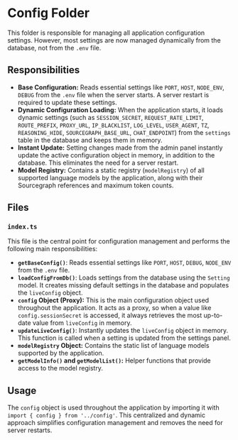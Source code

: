 # Config Folder

This folder is responsible for managing all application configuration settings. However, most settings are now managed dynamically from the database, not from the `.env` file.

## Responsibilities

* **Base Configuration:** Reads essential settings like `PORT`, `HOST`, `NODE_ENV`, `DEBUG` from the `.env` file when the server starts. A server restart is required to update these settings.
* **Dynamic Configuration Loading:** When the application starts, it loads dynamic settings (such as `SESSION_SECRET`, `REQUEST_RATE_LIMIT`, `ROUTE_PREFIX`, `PROXY_URL`, `IP_BLACKLIST`, `LOG_LEVEL`, `USER_AGENT`, `TZ`, `REASONING_HIDE`, `SOURCEGRAPH_BASE_URL`, `CHAT_ENDPOINT`) from the `settings` table in the database and keeps them in memory.
* **Instant Update:** Setting changes made from the admin panel instantly update the active configuration object in memory, in addition to the database. This eliminates the need for a server restart.
* **Model Registry:** Contains a static registry (`modelRegistry`) of all supported language models by the application, along with their Sourcegraph references and maximum token counts.

## Files

### `index.ts`

This file is the central point for configuration management and performs the following main responsibilities:

* **`getBaseConfig()`**: Reads essential settings like `PORT`, `HOST`, `DEBUG`, `NODE_ENV` from the `.env` file.
* **`loadConfigFromDb()`**: Loads settings from the database using the `Setting` model. It creates missing default settings in the database and populates the `liveConfig` object.
* **`config` Object (Proxy):** This is the main configuration object used throughout the application. It acts as a proxy, so when a value like `config.sessionSecret` is accessed, it always retrieves the most up-to-date value from `liveConfig` in memory.
* **`updateLiveConfig()`**: Instantly updates the `liveConfig` object in memory. This function is called when a setting is updated from the settings panel.
* **`modelRegistry` Object:** Contains the static list of language models supported by the application.
* **`getModelInfo()` and `getModelList()`:** Helper functions that provide access to the model registry.

## Usage

The `config` object is used throughout the application by importing it with `import { config } from '../config'`. This centralized and dynamic approach simplifies configuration management and removes the need for server restarts.
